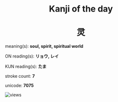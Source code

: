 <h1 align="center">Kanji of the day</h1>
<h1 align="center">灵</h1>
<p align="left">meaning(s): <b>soul, spirit, spiritual world</b></p>
<p align="left">ON reading(s): <b>リョウ, レイ</b></p>
<p align="left">KUN reading(s): <b>たま</b></p>
<p align="left">stroke count: <b>7</b></p>
<p align="left">unicode: <b>7075</b></p>
<p align="left"><img src="https://komarev.com/ghpvc/?username=tristanwagner-kanjioftheday&label=Views&color=0e75b6&style=flat" alt="views"/></p>

